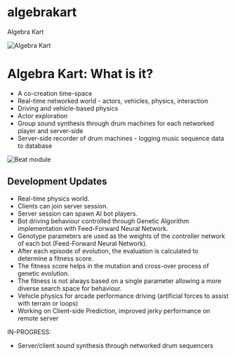 # algebrakart
Algebra Kart

![Algebra Kart](https://github.com/ajaybhaga/MonkeyMaya_com/blob/main/website/content/mm-demo11.gif)

# Algebra Kart: What is it?

- A co-creation time-space
- Real-time networked world - actors, vehicles, physics, interaction
- Driving and vehicle-based physics
- Actor exploration
- Group sound synthesis through drum machines for each networked player and server-side
- Server-side recorder of drum machines - logging music sequence data to database

![Beat module](mayascape_beatmodule.png)



## Development Updates

- Real-time physics world.
- Clients can join server session.
- Server session can spawn AI bot players.
- Bot driving behaviour controlled through Genetic Algorithm implementation with Feed-Forward Neural Network.
- Genotype parameters are used as the weights of the controller network of each bot (Feed-Forward Neural Network).
- After each episode of evolution, the evaluation is calculated to determine a fitness score.
- The fitness score helps in the mutation and cross-over process of genetic evolution.
- The fitness is not always based on a single parameter allowing a more diverse search space for behaviour.
- Vehicle physics for arcade performance driving (artificial forces to assist with terrain or loops)
- Working on Client-side Prediction, improved jerky performance on remote server

IN-PROGRESS:
- Server/client sound synthesis through networked drum sequencers


